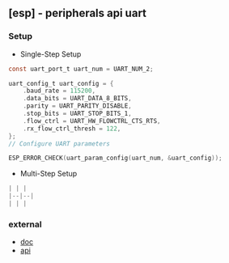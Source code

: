 ## [esp] - peripherals api uart

### Setup

* Single-Step Setup
```c
const uart_port_t uart_num = UART_NUM_2;

uart_config_t uart_config = {
    .baud_rate = 115200,
    .data_bits = UART_DATA_8_BITS,
    .parity = UART_PARITY_DISABLE,
    .stop_bits = UART_STOP_BITS_1,
    .flow_ctrl = UART_HW_FLOWCTRL_CTS_RTS,
    .rx_flow_ctrl_thresh = 122,
};
// Configure UART parameters

ESP_ERROR_CHECK(uart_param_config(uart_num, &uart_config));
```

* Multi-Step Setup
```c
| | |
|--|--|
| | |
```

### external
* [doc](https://docs.espressif.com/projects/esp-idf/en/latest/esp32/api-reference/peripherals/uart.html)
* [api](https://docs.espressif.com/projects/esp-idf/en/latest/esp32/api-reference/peripherals/uart.html#api-reference)